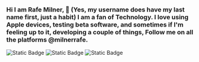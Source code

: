 ### Hi I am Rafe Milner, 👋 (Yes, my username does have my last name first, just a habit) I am a fan of Technology. I love using Apple devices, testing beta software, and sometimes if I'm feeling up to it, developing a couple of things, Follow me on all the platforms @milnerrafe.
![Static Badge](https://img.shields.io/badge/Threads-%40milnerrafe-962FBF?style=for-the-badge&logo=threads) ![Static Badge](https://img.shields.io/badge/YouTube-%40milnerrafe-red?style=for-the-badge&logo=Youtube) ![Static Badge](https://img.shields.io/badge/Twitter-%40milnerrafe-blue?style=for-the-badge&logo=twitter&logoColor=%23FFFFFF)
